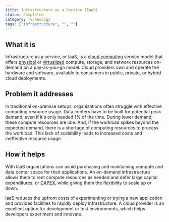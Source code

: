 ```yaml
---
title: Infrastructure as a Service (IaaS)
status: Completed
category: Technology
tags: ["infrastructure", "", ""]
---
```


## What it is

Infrastructure as a service, or IaaS, is a [cloud computing](/cloud-computing/) service model that 
offers [physical](/bare-metal-machine/) or [virtualized](/virtualization/) 
compute, storage, and network resources on-demand on a pay-as-you-go model. 
Cloud providers own and operate the hardware and software, 
available to consumers in public, private, or hybrid cloud deployments.

## Problem it addresses

In traditional on-premise setups, organizations often struggle with effective computing resource usage. 
Data centers have to be built for potential peak demand, even if it's only needed 1% of the time. 
During lower demand, these compute resources are idle. 
And, if the workload spikes beyond the expected demand, 
there is a shortage of computing resources to process the workload. 
This lack of scalability leads to increased costs and ineffective resource usage.

## How it helps

With IaaS organizations can avoid purchasing and maintaining compute and data center space for their applications. 
An on-demand infrastructure allows them to rent compute resources as needed and 
defer large capital expenditures, or [CAPEX](https://en.wikipedia.org/wiki/Capital_expenditure), 
while giving them the flexibility to scale up or down.

IaaS reduces the upfront costs of experimenting or trying a new application and 
provides facilities to rapidly deploy infrastructure. 
A cloud provider is an excellent option for development or test environments, 
which helps developers experiment and innovate.
